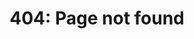---
layout: error
title: "404: Page not found"
permalink: /404.html

redirect_from:
  - /norobots/
  - /assets/
  - /posts/
---